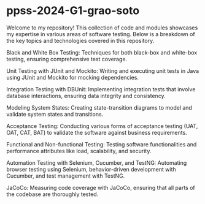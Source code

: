 # ppss-2024-G1-grao-soto
Welcome to my repository! This collection of code and modules showcases my expertise in various areas of software testing. Below is a breakdown of the key topics and technologies covered in this repository.

Black and White Box Testing: Techniques for both black-box and white-box testing, ensuring comprehensive test coverage.

Unit Testing with JUnit and Mockito: Writing and executing unit tests in Java using JUnit and Mockito for mocking dependencies.

Integration Testing with DBUnit: Implementing integration tests that involve database interactions, ensuring data integrity and consistency.

Modeling System States: Creating state-transition diagrams to model and validate system states and transitions.

Acceptance Testing: Conducting various forms of acceptance testing (UAT, OAT, CAT, BAT) to validate the software against business requirements.

Functional and Non-functional Testing: Testing software functionalities and performance attributes like load, scalability, and security.

Automation Testing with Selenium, Cucumber, and TestNG: Automating browser testing using Selenium, behavior-driven development with Cucumber, and test management with TestNG.

JaCoCo: Measuring code coverage with JaCoCo, ensuring that all parts of the codebase are thoroughly tested.


